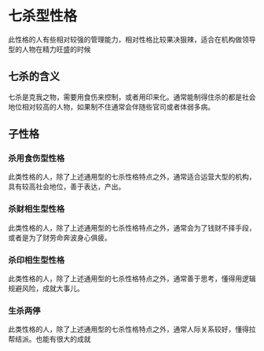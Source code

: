 # 七杀型性格

此性格的人有些相对较强的管理能力，相对性格比较果决狠辣，适合在机构做领导型的人物在精力旺盛的时候

## 七杀的含义

七杀是克我之物，需要用食伤来控制，或者用印来化。通常能制得住杀的都是社会地位相对较高的人物，如果制不住通常会伴随些官司或者体弱多病。

## 子性格

### 杀用食伤型性格

此类性格的人，除了上述通用型的七杀性格特点之外，通常适合运营大型的机构，具有较高社会地位，善于表达，产出。

### 杀财相生型性格

此类性格的人，除了上述通用型的七杀性格特点之外，通常会为了钱财不择手段，或者是为了财劳命奔波身心俱疲。

### 杀印相生型性格

此类性格的人，除了上述通用型的七杀性格特点之外，通常善于思考，懂得用逻辑规避风险，成就大事儿。

### 生杀两停

此类性格的人，除了上述通用型的七杀性格特点之外，通常人际关系较好，懂得拉帮结派。也能有很大的成就